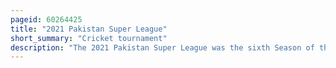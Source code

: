 ```yaml
---
pageid: 60264425
title: "2021 Pakistan Super League"
short_summary: "Cricket tournament"
description: "The 2021 Pakistan Super League was the sixth Season of the Pakistan Super League, a Franchise Twenty20 Cricket League established by the Pakistan Cricket Board in 2015. It was initially scheduled to be the second Season held entirely in Pakistan in February and March 2021, after the previous Seasons were held elsewhere due to the Security Situation there."
---
```

